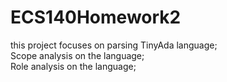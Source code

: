 # ECS140Homework2
this project focuses on parsing TinyAda language;  
Scope analysis on the language;  
Role analysis on the language;
